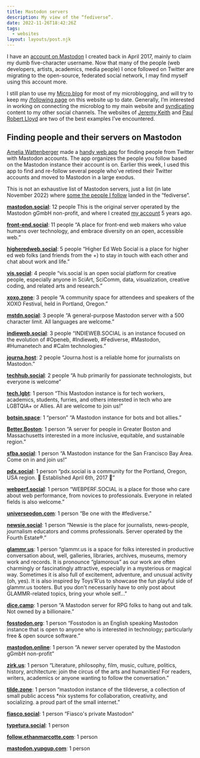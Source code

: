 ```yaml
---
title: Mastodon servers
description: My view of the “fediverse”.
date: 2022-11-26T18:42:26Z
tags:
  - websites
layout: layouts/post.njk
---
```


I have an [account on Mastodon](https://mastodon.social/@nsmsn/) I created back in April 2017, mainly to claim my dumb five-character username. Now that many of the people (web developers, artists, academics, media people) I once followed on Twitter are migrating to the open-source, federated social network, I may find myself using this account more.

I still plan to use my [Micro.blog](http://micro.blog/nsmsn) for most of my microblogging, and will try to keep my [/following page](/following/) on this website up to date. Generally, I’m interested in working on connecting the microblog to my main website and [syndicating](https://indieweb.org/POSSE) content to my other social channels. The websites of [Jeremy Keith](https://adactio.com/) and [Paul Robert Lloyd](https://paulrobertlloyd.com/notes/) are two of the best examples I’ve encountered.

## Finding people and their servers on Mastodon
[Amelia Wattenberger](https://wattenberger.com/) made a [handy web app](https://mastodon-bridge.vercel.app/) for finding people from Twitter with Mastodon accounts. The app organizes the people you follow based on the Mastodon instance their account is on. Earlier this week, I used this app to find and re-follow several people who’ve retired their Twitter accounts and moved to Mastodon in a large exodus. 

This is not an exhaustive list of Mastodon servers, just a list (in late November 2022) where [some the people I follow](https://mastodon.social/@nsmsn/following) landed in the “fediverse”.

**[mastodon.social](https://mastodon.social)**: 12 people
This is the original server operated by the Mastodon gGmbH non-profit, and where I created [my account](https://mastodon.social/@nsmsn) 5 years ago.

**[front-end.social](https://front-end.social)**: 11 people
“A place for front-end web makers who value humans over technology, and embrace diversity on an open, accessible web.”

**[higheredweb.social](http://higheredweb.social/)**: 5 people
“Higher Ed Web Social is a place for higher ed web folks (and friends from the +) to stay in touch with each other and chat about work and life.”

**[vis.social](http://vis.social/)**: 4 people
“vis.social is an open social platform for creative people, especially anyone in SciArt, SciComm, data, visualization, creative coding, and related arts and research.”

**[xoxo.zone](https://xoxo.zone/)**: 3 people
“A community space for attendees and speakers of the XOXO Festival, held in Portland, Oregon.”

**[mstdn.social](https://mstdn.social/)**: 3 people
“A general-purpose Mastodon server with a 500 character limit. All languages are welcome.”

**[indieweb.social](https://indieweb.social/)**: 3 people
“INDIEWEB.SOCIAL is an instance focused on the evolution of #Openeb, #Indieweb, #Fediverse, #Mastodon, #Humanetech and #Calm technologies.”

**[journa.host](https://journa.host/)**: 2 people
“Journa.host is a reliable home for journalists on Mastodon.”

**[techhub.social](https://techhub.social/)**: 2 people
“A hub primarily for passionate technologists, but everyone is welcome”

**[tech.lgbt](https://tech.lgbt/)**: 1 person
“This Mastodon instance is for tech workers, academics, students, furries, and others interested in tech who are LGBTQIA+ or Allies. All are welcome to join us!”

**[botsin.space](https://botsin.space/)**: 1 “person”
“A Mastodon instance for bots and bot allies.”

**[Better.Boston](https://better.boston/)**: 1 person
“A server for people in Greater Boston and Massachusetts interested in a more inclusive, equitable, and sustainable region.”

**[sfba.social](https://sfba.social/)**: 1 person
“A Mastodon instance for the San Francisco Bay Area. Come on in and join us!”

**[pdx.social](https://pdx.social/)**: 1 person
“pdx.social is a community for the Portland, Oregon, USA region. 🌲 Established April 6th, 2017 🌲”

**[webperf.social](https://webperf.social/)**: 1 person
“WEBPERF.SOCIAL is a place for those who care about web performance, from novices to professionals. Everyone in related fields is also welcome.”

**[universeodon.com](https://universeodon.com/)**: 1 person
“Be one with the #fediverse.”

**[newsie.social](https://newsie.social/)**: 1 person
“Newsie is the place for journalists, news-people, journalism educators and comms professionals. Server operated by the Fourth Estate®.”

**[glammr.us](https://glammr.us/)**: 1 person
“glammr.us is a space for folks interested in productive conversation about, well, galleries, libraries, archives, museums, memory work and records. It is pronounce “glamorous” as our work are often charmingly or fascinatingly attractive, especially in a mysterious or magical way. Sometimes it is also full of excitement, adventure, and unusual activity (oh, yes). It is also inspired by Toys’R’us to showcase the fun playful side of glammr.us tooters. But you don't necessarily have to only post about GLAMMR-related topics, bring your whole self...”

**[dice.camp](https://dice.camp/)**: 1 person
“A Mastodon server for RPG folks to hang out and talk. Not owned by a billionaire.”

**[fosstodon.org](https://fosstodon.org/)**: 1 person
“Fosstodon is an English speaking Mastodon instance that is open to anyone who is interested in technology; particularly free & open source software.”

**[mastodon.online](https://mastodon.online/)**: 1 person
“A newer server operated by the Mastodon gGmbH non-profit”

**[zirk.us](https://zirk.us/)**: 1 person
“Literature, philosophy, film, music, culture, politics, history, architecture: join the circus of the arts and humanities! For readers, writers, academics or anyone wanting to follow the conversation.”

**[tilde.zone](https://tilde.zone/)**: 1 person
“mastodon instance of the tildeverse, a collection of small public access *nix systems for collaboration, creativity, and socializing. a proud part of the small internet.”

**[fiasco.social](https://fiasco.social/)**: 1 person
“Fiasco's private Mastodon”

**[typetura.social](typetura.social)**: 1 person

**[follow.ethanmarcotte.com](https://follow.ethanmarcotte.com/)**: 1 person

**[mastodon.yupgup.com](https://mastodon.yupgup.com/)**: 1 person